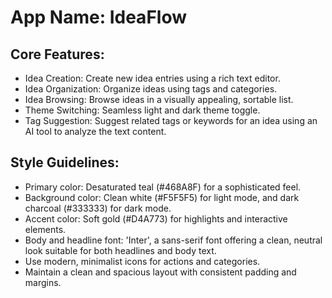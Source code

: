 # **App Name**: IdeaFlow

## Core Features:

- Idea Creation: Create new idea entries using a rich text editor.
- Idea Organization: Organize ideas using tags and categories.
- Idea Browsing: Browse ideas in a visually appealing, sortable list.
- Theme Switching: Seamless light and dark theme toggle.
- Tag Suggestion: Suggest related tags or keywords for an idea using an AI tool to analyze the text content.

## Style Guidelines:

- Primary color: Desaturated teal (#468A8F) for a sophisticated feel.
- Background color: Clean white (#F5F5F5) for light mode, and dark charcoal (#333333) for dark mode.
- Accent color: Soft gold (#D4A773) for highlights and interactive elements.
- Body and headline font: 'Inter', a sans-serif font offering a clean, neutral look suitable for both headlines and body text.
- Use modern, minimalist icons for actions and categories.
- Maintain a clean and spacious layout with consistent padding and margins.